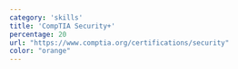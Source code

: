 ```yaml
---
category: 'skills'
title: 'CompTIA Security+'
percentage: 20
url: "https://www.comptia.org/certifications/security"
color: "orange"
---
```

